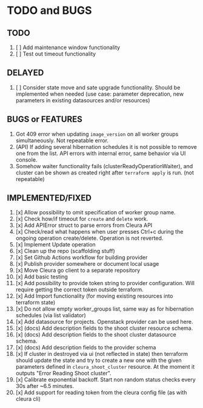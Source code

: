 # TODO and BUGS

## TODO

1. [ ] Add maintenance window functionality
1. [ ] Test out timeout functionality

## DELAYED

1. [ ] Consider state move and sate upgrade functionality. Should be implemented when needed (use case: parameter deprecation, new parameters in existing datasources and/or resources)

## BUGS or FEATURES

1. Got 409 error when updating `image_version` on all worker groups simultaneously. Not repeatable error.
1. (API) If adding several hibernation schedules it is not possible to remove one from the list. API errors with internal error, same behavior via UI console.
1. Somehow waiter functionality fails (clusterReadyOperationWaiter), and cluster can be shown as created right after `terraform apply` is run. (not repeatable)

## IMPLEMENTED/FIXED

1. [x] Allow possibility to omit specification of worker group name.
1. [x] Check how/if timeout for `create` and `delete` work.
1. [x] Add APIError struct to parse errors from Cleura API
1. [x] Check/read what happens when user presses Ctrl+c during the ongoing operation create/delete. Operation is not reverted.
1. [x] Implement Update operation
1. [x] Clean up the repo (scaffolding stuff)
1. [x] Set Github Actions workflow for building provider
1. [x] Publish provider somewhere or document local usage
1. [x] Move Cleura go client to a separate repository
1. [x] Add basic testing
1. [x] Add possibility to provide token string to provider configuration. Will require getting the correct token outside terraform.
1. [x] Add Import functionality (for moving existing resources into terraform state)
1. [x] Do not allow empty worker_groups list, same way as for hibernation schedules (via list validator)
1. [x] Add datasource for projects. Openstack provider can be used here.
1. [x] (docs) Add description fields to the shoot cluster resource schema.
1. [x] (docs) Add description fields to the shoot cluster datasource schema.
1. [x] (docs) Add description fields to the provider schema
1. [x] If cluster in destroyed via ui (not reflected in state) then terraform should update the state and try to create a new one with the given parameters defined in `cleura_shoot_cluster` resource. At the moment it outputs "Error Reading Shoot cluster".
1. [x] Calibrate exponential backoff. Start non random status checks every 30s after ~6.5 minutes.
1. [x] Add support for reading token from the cleura config file (as with cleura cli)
